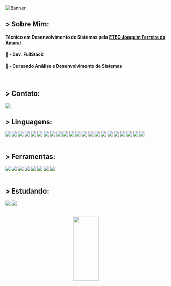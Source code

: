 ![Banner](https://res.cloudinary.com/superfolio/image/upload/v1620689979/68747470733a2f2f692e70696e696d672e636f6d2f6f726967696e616c732f63362f33332f63322f63363333633230656465383266306530636564376435373064626533613166332e676966_yjuh2s.gif)

## > Sobre Mim: 
#### Técnico em Desenvolvimento de Sistemas pela <a href="http://www.etecjau.com.br/etecjau/">ETEC Joaquim Ferreira do Amaral</a>.
#### 💾 - Dev. FullStack
#### 📓 - Cursando Análise e Desenvolvimento de Sistemas
<br>

## > Contato:
<a href="mailto:DevLuizHBarros@gmail.com"><code><img src="https://img.shields.io/badge/Gmail-6D4AFF?style=for-the-badge&logo=gmail&logoColor=white"></a></code>

## > Linguagens:
<!-- <p align='center'>
  <div align='center'>
    <img src="https://skillicons.dev/icons?i=html,css,js,ts,react,next,tailwindcss,sass,styledcomponents,nodejs,express,sequelize,java,spring,postgresql&perline=5"/>
    <br>
  </div>
</p> -->
<div>
  <img src="https://img.shields.io/badge/html-%2320232a.svg?style=for-the-badge&logo=html5&logoColor=white" />
  <img src="https://img.shields.io/badge/css-%2320232a.svg?style=for-the-badge&logo=css&logoColor=white" />
  <img src="https://img.shields.io/badge/javascript-%2320232a.svg?style=for-the-badge&logo=javascript&logoColor=white" />
  <img src="https://img.shields.io/badge/typescript-%2320232a.svg?style=for-the-badge&logo=typescript&logoColor=white" />
  <img src="https://img.shields.io/badge/react-%2320232a.svg?style=for-the-badge&logo=react&logoColor=white" />
  <img src="https://img.shields.io/badge/react native-%2320232a.svg?style=for-the-badge&logo=react&logoColor=white" />
  <img src="https://img.shields.io/badge/next.js-%2320232a.svg?style=for-the-badge&logo=next.js&logoColor=white" />
  <img src="https://img.shields.io/badge/axios-%2320232a.svg?style=for-the-badge&logo=axios&logoColor=white" />
  <img src="https://img.shields.io/badge/clerk-%2320232a.svg?style=for-the-badge&logo=clerk&logoColor=white" />
  <img src="https://img.shields.io/badge/prisma-%2320232a.svg?style=for-the-badge&logo=prisma&logoColor=white" />
  <img src="https://img.shields.io/badge/neon-%2320232a.svg?style=for-the-badge&logo=neon&logoColor=white" />
  <img src="https://img.shields.io/badge/drizzle-%2320232a.svg?style=for-the-badge&logo=drizzle&logoColor=white" />
  <img src="https://img.shields.io/badge/tailwindcss-%2320232a.svg?style=for-the-badge&logo=tailwindcss&logoColor=white" />
  <img src="https://img.shields.io/badge/sass-%2320232a.svg?style=for-the-badge&logo=sass&logoColor=white" />
  <img src="https://img.shields.io/badge/styled components-%2320232a.svg?style=for-the-badge&logo=styledcomponents&logoColor=white" />
  <img src="https://img.shields.io/badge/node.js-%2320232a.svg?style=for-the-badge&logo=node.js&logoColor=white" />
  <img src="https://img.shields.io/badge/express-%2320232a.svg?style=for-the-badge&logo=express&logoColor=white" />
  <img src="https://img.shields.io/badge/sequelize-%2320232a.svg?style=for-the-badge&logo=sequelize&logoColor=white" />
  <img src="https://img.shields.io/badge/java-%2320232a.svg?style=for-the-badge&logo=java&logoColor=white" />
  <img src="https://img.shields.io/badge/mysql-%2320232a.svg?style=for-the-badge&logo=mysql&logoColor=white" />
  <img src="https://img.shields.io/badge/postgresql-%2320232a.svg?style=for-the-badge&logo=postgresql&logoColor=white" />
  <img src="https://img.shields.io/badge/firebird-%2320232a.svg?style=for-the-badge&logo=firebird&logoColor=white" />
</div>

<br>

## > Ferramentas:
<div>
  <img src="https://img.shields.io/badge/figma-%2320232a.svg?style=for-the-badge&logo=figma&logoColor=white" />
  <img src="https://img.shields.io/badge/photoshop-%2320232a.svg?style=for-the-badge&logo=photoshop&logoColor=white" />
  <img src="https://img.shields.io/badge/visual studio code-%2320232a.svg?style=for-the-badge&logo=visual-studio-code&logoColor=white" />
  <img src="https://img.shields.io/badge/visual studio-%2320232a.svg?style=for-the-badge&logo=visual-studio&logoColor=white" />
  <img src="https://img.shields.io/badge/microsoft office-%2320232a.svg?style=for-the-badge&logo=microsoft-office&logoColor=white" />
  <img src="https://img.shields.io/badge/git-%2320232a.svg?style=for-the-badge&logo=git&logoColor=white" />
  <img src="https://img.shields.io/badge/windows-%2320232a.svg?style=for-the-badge&logo=windows&logoColor=white" />
  <img src="https://img.shields.io/badge/linux-%2320232a.svg?style=for-the-badge&logo=linux&logoColor=white" />
</div>

<br>

## > Estudando:
<div>  
  <img src="https://img.shields.io/badge/spring boot-%2320232a.svg?style=for-the-badge&logo=spring-boot&logoColor=white" />
  <img src="https://img.shields.io/badge/mongodb-%2320232a.svg?style=for-the-badge&logo=mongodb&logoColor=white" />
</div>

<br>

<p align='center'>
  <img width="40%" height="200px" src="https://github-readme-stats.vercel.app/api/top-langs/?username=Tr0ya7&layout=compact&hide_border=true&theme=radical&langs_count=6&border_radius=8" />
</p>
